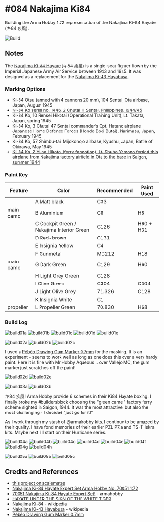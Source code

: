 # #084 Nakajima Ki84

Building the Arma Hobby 1:72 representation of the Nakajima Ki-84 Hayate (キ84 疾風).

![Build](./assets/NakajimaKi84_build.jpg?raw=true)

## Notes

The [Nakajima Ki-84 Hayate](https://en.wikipedia.org/wiki/Nakajima_Ki-84) (キ84 疾風)
is a single-seat fighter flown by the Imperial Japanese Army Air Service between 1943 and 1945.
It was designed as a replacement for the [Nakajima Ki-43 Hayabusa](https://en.wikipedia.org/wiki/Nakajima_Ki-43_Hayabusa).

### Marking Options

* Ki-84 Otsu (armed with 4 cannons 20 mm), 104 Sentai, Ota airbase, Japan, August 1945
* [Ki-84 Ko serial no. 1446, 2 Chutai 11 Sentai, Philippines, 1944/45](https://ww2aircraft.net/forum/media/nakajima-ki-84-hayate-frank-luzon-1945.28968/)
* Ki-84 Ko, 10 Rensei Hikotai (Operational Training Unit), Lt. Takata, Japan, spring 1945
* Ki-84 Ko, 3 Chutai 47 Sentai commander’s Cpt. Hatano airplane Japanese Home Defence Forces (Hondo Boei Butai), Narimasu, Japan, February 1945
* Ki-84 Ko, 57 Shimbu-tai, Mijokonojo airbase, Kyushu, Japan, Battle of Okinawa, May 1945
* [Ki-84 Ko, 2 Yuso Hikotai (ferry formation), Lt. Shuho Yamana ferried this airplane from Nakajima factory airfield in Ota to the base in Saigon, summer 1944](http://armahobbynews.pl/en/blog/2022/05/06/hayate-under-the-emblem-of-the-white-tiger/)

### Paint Key

| Feature               | Color                                     | Recommended | Paint Used |
|-----------------------|-------------------------------------------|-------------|------------|
|                       | A Matt black                              | C33         |            |
| main camo             | B Aluminium                               | C8          | H8         |
|                       | C Cockpit Green / Nakajima Interior Green | C126        | H60 + H31  |
|                       | D Red-brown                               | C131        |            |
|                       | E Insignia Yellow                         | C4          |            |
|                       | F Gunmetal                                | MC212       | H18        |
| main camo             | G Dark Green                              | C129        | H60        |
|                       | H Light Grey Green                        | C128        |            |
|                       | I Olive Green                             | C304        | C304       |
|                       | J Light Olive Grey                        | 71.326      | C128       |
|                       | K Insignia White                          | C1          |            |
| propeller             | L Propeller Green                         | 70.830      | H68        |

### Build Log

![build01a](./assets/build01a.jpg?raw=true)
![build01b](./assets/build01b.jpg?raw=true)
![build01c](./assets/build01c.jpg?raw=true)
![build01d](./assets/build01d.jpg?raw=true)
![build01e](./assets/build01e.jpg?raw=true)

![build02a](./assets/build02a.jpg?raw=true)
![build02b](./assets/build02b.jpg?raw=true)
![build02c](./assets/build02c.jpg?raw=true)

I used a [Pébéo Drawing Gum Marker 0.7mm](https://en.pebeo.com/catalogue/drawing-gum-marker-blister-packed-nib-07-mm-07-mm-033102) for the masking.
It is an experiment - seems to work well as long as one does this over a very hardy paint. Here it is fine with Mr Hobby Aqueous .. over Vallejo MC, the gum marker just scratches off the paint!

![build02d](./assets/build02d.jpg?raw=true)
![build02e](./assets/build02e.jpg?raw=true)

![build03a](./assets/build03a.jpg?raw=true)
![build03b](./assets/build03b.jpg?raw=true)

キ84 疾風! Arma Hobby provide 6 schemes in their Ki84 Hayate boxing. I finally broke my #buildersblock choosing the "green camel" factory ferry scheme sighted in Saigon, 1944. It was the most attractive, but also the most challenging - I decided "just go for it!"

As I work through my stash of @armahobby kits, I continue to be amazed by their quality. I have fond memories of their earlier PZL P7.a and TS-11 Iskra kits. Maybe next I'll start on their Hurricane series.

![build04a](./assets/build04a.jpg?raw=true)
![build04b](./assets/build04b.jpg?raw=true)
![build04c](./assets/build04c.jpg?raw=true)
![build04d](./assets/build04d.jpg?raw=true)
![build04e](./assets/build04e.jpg?raw=true)
![build04f](./assets/build04f.jpg?raw=true)
![build04g](./assets/build04g.jpg?raw=true)
![build04h](./assets/build04h.jpg?raw=true)

![build05a](./assets/build05a.jpg?raw=true)
![build05b](./assets/build05b.jpg?raw=true)
![build05c](./assets/build05c.jpg?raw=true)

## Credits and References

* [this project on scalemates](https://www.scalemates.com/profiles/mate.php?id=74137&p=projects&project=135851)
* [Nakajima Ki-84 Hayate Expert Set Arma Hobby No. 70051 1:72](https://www.scalemates.com/kits/arma-hobby-70051-nakajima-ki-84-hayate--1407849)
* [70051 Nakajima Ki-84 Hayate Expert Set!](https://www.armahobby.com/70051-nakajima-ki-84-hayate-expert-set.html) - armahobby
* [HAYATE UNDER THE SIGN OF THE WHITE TIGER](http://armahobbynews.pl/blog/2022/05/06/hayate-spod-znaku-bialego-tygrysa/)
* [Nakajima Ki-84](https://en.wikipedia.org/wiki/Nakajima_Ki-84) - wikipedia
* [Nakajima Ki-43 Hayabusa](https://en.wikipedia.org/wiki/Nakajima_Ki-43_Hayabusa) - wikipedia
* [Pébéo Drawing Gum Marker 0.7mm](https://en.pebeo.com/catalogue/drawing-gum-marker-blister-packed-nib-07-mm-07-mm-033102)

